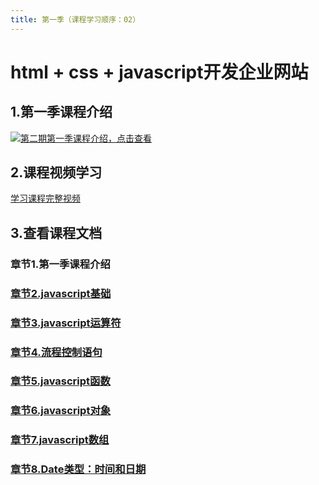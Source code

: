 ```yaml
---
title: 第一季（课程学习顺序：02） 
---
```

# html + css + javascript开发企业网站
## 1.第一季课程介绍
[![](/hear.jpg '第二期第一季课程介绍，点击查看')](https://www.bilibili.com/video/BV1YY411679o/?vd_source=9a6ee0d7e6c1657e4a7381c1f8f18f4b)
## 2.课程视频学习
[学习课程完整视频](https://study.163.com/course/courseMain.htm?courseId=1213374826&share=2&shareId=480000002289674 '点击学习课程完整视频')
## 3.查看课程文档
### 章节1.第一季课程介绍 
### <a href="/secondless/w-a/javascript基础" target="_blank" title="点击查看课程文档">章节2.javascript基础</a>
### <a href="/secondless/w-a/javascript运算符" target="_blank" title="点击查看课程文档">章节3.javascript运算符</a>
### <a href="/secondless/w-a/流程控制语句" target="_blank" title="点击查看课程文档">章节4.流程控制语句</a>
### <a href="/secondless/w-a/javascript函数" target="_blank" title="点击查看课程文档">章节5.javascript函数</a>
### <a href="/secondless/w-a/javascript对象" target="_blank" title="点击查看课程文档">章节6.javascript对象</a>
### <a href="/secondless/w-a/javascript数组" target="_blank" title="点击查看课程文档">章节7.javascript数组</a>
### <a href="/secondless/w-a/Date类型：时间和日期" target="_blank" title="点击查看课程文档">章节8.Date类型：时间和日期</a>
